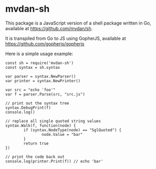 # mvdan-sh

This package is a JavaScript version of a shell package written in Go, available
at https://github.com/mvdan/sh.

It is transpiled from Go to JS using GopherJS, available at
https://github.com/gopherjs/gopherjs

Here is a simple usage example:

```
const sh = require('mvdan-sh')
const syntax = sh.syntax

var parser = syntax.NewParser()
var printer = syntax.NewPrinter()

var src = "echo 'foo'"
var f = parser.Parse(src, "src.js")

// print out the syntax tree
syntax.DebugPrint(f)
console.log()

// replace all single quoted string values
syntax.Walk(f, function(node) {
        if (syntax.NodeType(node) == "SglQuoted") {
                node.Value = "bar"
        }
        return true
})

// print the code back out
console.log(printer.Print(f)) // echo 'bar'
```
